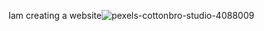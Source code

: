 Iam creating a website![pexels-cottonbro-studio-4088009](https://github.com/Satyavenich/example/assets/153258019/349f7c72-fc1c-44ab-a9eb-66a09f9e885b)
